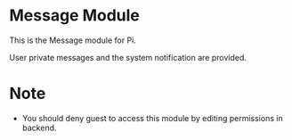 Message Module
==============

This is the Message module for Pi.

User private messages and the system notification are provided.

Note
====
- You should deny guest to access this module by editing permissions in backend.